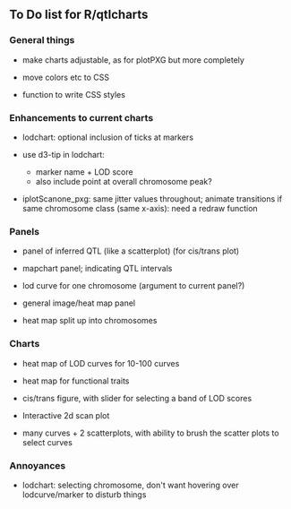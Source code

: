 ## To Do list for R/qtlcharts

### General things

- make charts adjustable, as for plotPXG but more completely

- move colors etc to CSS

- function to write CSS styles



### Enhancements to current charts

- lodchart: optional inclusion of ticks at markers

- use d3-tip in lodchart:
  - marker name + LOD score
  - also include point at overall chromosome peak?

- iplotScanone_pxg: same jitter values throughout; animate transitions
  if same chromosome class (same x-axis): need a redraw function



### Panels

- panel of inferred QTL (like a scatterplot) (for cis/trans plot)

- mapchart panel; indicating QTL intervals

- lod curve for one chromosome (argument to current panel?)

- general image/heat map panel

- heat map split up into chromosomes



### Charts

- heat map of LOD curves for 10-100 curves

- heat map for functional traits

- cis/trans figure, with slider for selecting a band of LOD scores

- Interactive 2d scan plot

- many curves + 2 scatterplots, with ability to brush the scatter
  plots to select curves


### Annoyances

- lodchart: selecting chromosome, don't want hovering over
  lodcurve/marker to disturb things
